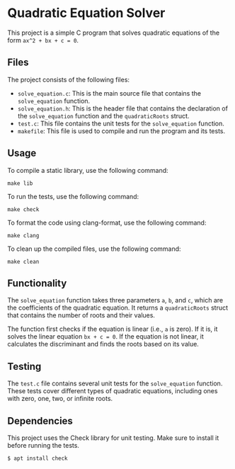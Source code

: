 # Quadratic Equation Solver

This project is a simple C program that solves quadratic equations of the form `ax^2 + bx + c = 0`.

## Files

The project consists of the following files:

- `solve_equation.c`: This is the main source file that contains the `solve_equation` function.
- `solve_equation.h`: This is the header file that contains the declaration of the `solve_equation` function and the `quadraticRoots` struct.
- `test.c`: This file contains the unit tests for the `solve_equation` function.
- `makefile`: This file is used to compile and run the program and its tests.

## Usage

To compile a static library, use the following command:

```
make lib
```

To run the tests, use the following command:
```
make check
```

To format the code using clang-format, use the following command:

```
make clang
```

To clean up the compiled files, use the following command:

```
make clean
```

## Functionality

The `solve_equation` function takes three parameters `a`, `b`, and `c`, which are the coefficients of the quadratic equation. It returns a `quadraticRoots` struct that contains the number of roots and their values.

The function first checks if the equation is linear (i.e., `a` is zero). If it is, it solves the linear equation `bx + c = 0`. If the equation is not linear, it calculates the discriminant and finds the roots based on its value.

## Testing

The `test.c` file contains several unit tests for the `solve_equation` function. These tests cover different types of quadratic equations, including ones with zero, one, two, or infinite roots.

## Dependencies

This project uses the Check library for unit testing. Make sure to install it before running the tests.

```
$ apt install check
```
